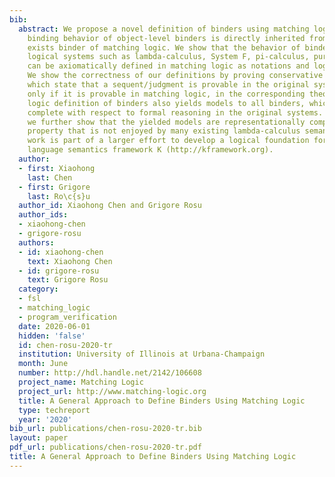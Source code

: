 ```yaml
---
bib:
  abstract: We propose a novel definition of binders using matching logic, where the
    binding behavior of object-level binders is directly inherited from the built-in
    exists binder of matching logic. We show that the behavior of binders in various
    logical systems such as lambda-calculus, System F, pi-calculus, pure type systems,
    can be axiomatically defined in matching logic as notations and logical theories.
    We show the correctness of our definitions by proving conservative extension theorems,
    which state that a sequent/judgment is provable in the original system if and
    only if it is provable in matching logic, in the corresponding theory. Our matching
    logic definition of binders also yields models to all binders, which are deductively
    complete with respect to formal reasoning in the original systems. For lambda-calculus,
    we further show that the yielded models are representationally complete, a desired
    property that is not enjoyed by many existing lambda-calculus semantics. This
    work is part of a larger effort to develop a logical foundation for the programming
    language semantics framework K (http://kframework.org).
  author:
  - first: Xiaohong
    last: Chen
  - first: Grigore
    last: Ro\c{s}u
  author_id: Xiaohong Chen and Grigore Rosu
  author_ids:
  - xiaohong-chen
  - grigore-rosu
  authors:
  - id: xiaohong-chen
    text: Xiaohong Chen
  - id: grigore-rosu
    text: Grigore Rosu
  category:
  - fsl
  - matching_logic
  - program_verification
  date: 2020-06-01
  hidden: 'false'
  id: chen-rosu-2020-tr
  institution: University of Illinois at Urbana-Champaign
  month: June
  number: http://hdl.handle.net/2142/106608
  project_name: Matching Logic
  project_url: http://www.matching-logic.org
  title: A General Approach to Define Binders Using Matching Logic
  type: techreport
  year: '2020'
bib_url: publications/chen-rosu-2020-tr.bib
layout: paper
pdf_url: publications/chen-rosu-2020-tr.pdf
title: A General Approach to Define Binders Using Matching Logic
---
```

